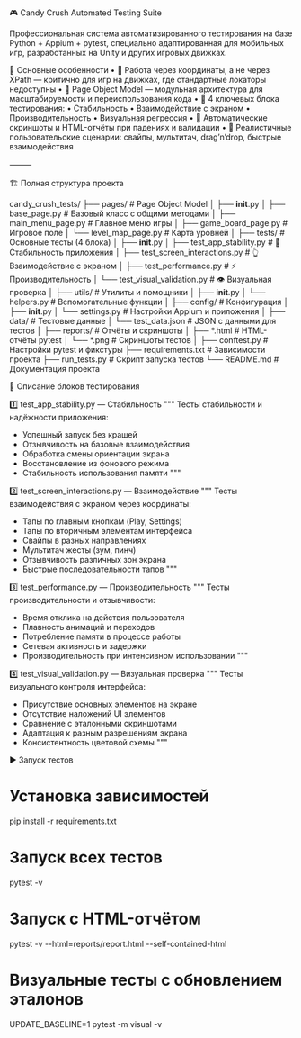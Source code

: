 🎮 Candy Crush Automated Testing Suite

Профессиональная система автоматизированного тестирования на базе Python + Appium + pytest, специально адаптированная для мобильных игр, разработанных на Unity и других игровых движках.

🚀 Основные особенности
	•	📍 Работа через координаты, а не через XPath — критично для игр на движках, где стандартные локаторы недоступны
	•	🧱 Page Object Model — модульная архитектура для масштабируемости и переиспользования кода
	•	🧪 4 ключевых блока тестирования:
	•	Стабильность
	•	Взаимодействие с экраном
	•	Производительность
	•	Визуальная регрессия
	•	📸 Автоматические скриншоты и HTML-отчёты при падениях и валидации
	•	👤 Реалистичные пользовательские сценарии: свайпы, мультитач, drag’n’drop, быстрые взаимодействия

⸻

🏗️ Полная структура проекта

candy_crush_tests/
├── pages/                          # Page Object Model
│   ├── __init__.py
│   ├── base_page.py                # Базовый класс с общими методами
│   ├── main_menu_page.py           # Главное меню игры
│   ├── game_board_page.py          # Игровое поле
│   └── level_map_page.py           # Карта уровней
│
├── tests/                          # Основные тесты (4 блока)
│   ├── __init__.py
│   ├── test_app_stability.py       # 🔧 Стабильность приложения
│   ├── test_screen_interactions.py # 👆 Взаимодействие с экраном
│   ├── test_performance.py         # ⚡ Производительность
│   └── test_visual_validation.py   # 👁️ Визуальная проверка
│
├── utils/                          # Утилиты и помощники
│   ├── __init__.py
│   └── helpers.py                  # Вспомогательные функции
│
├── config/                         # Конфигурация
│   ├── __init__.py
│   └── settings.py                 # Настройки Appium и приложения
│
├── data/                           # Тестовые данные
│   └── test_data.json              # JSON с данными для тестов
│
├── reports/                        # Отчёты и скриншоты
│   ├── *.html                      # HTML-отчёты pytest
│   └── *.png                       # Скриншоты тестов
│
├── conftest.py                     # Настройки pytest и фикстуры
├── requirements.txt                # Зависимости проекта
├── run_tests.py                    # Скрипт запуска тестов
└── README.md                       # Документация проекта

🎯 Описание блоков тестирования

1️⃣ test_app_stability.py — Стабильность
"""
Тесты стабильности и надёжности приложения:
- Успешный запуск без крашей
- Отзывчивость на базовые взаимодействия  
- Обработка смены ориентации экрана
- Восстановление из фонового режима
- Стабильность использования памяти
"""

2️⃣ test_screen_interactions.py — Взаимодействие
"""
Тесты взаимодействия с экраном через координаты:
- Тапы по главным кнопкам (Play, Settings)
- Тапы по вторичным элементам интерфейса
- Свайпы в разных направлениях
- Мультитач жесты (зум, пинч)
- Отзывчивость различных зон экрана
- Быстрые последовательности тапов
"""

3️⃣ test_performance.py — Производительность
"""
Тесты производительности и отзывчивости:
- Время отклика на действия пользователя
- Плавность анимаций и переходов
- Потребление памяти в процессе работы
- Сетевая активность и задержки
- Производительность при интенсивном использовании
"""

4️⃣ test_visual_validation.py — Визуальная проверка
"""
Тесты визуального контроля интерфейса:
- Присутствие основных элементов на экране
- Отсутствие наложений UI элементов
- Сравнение с эталонными скриншотами
- Адаптация к разным разрешениям экрана
- Консистентность цветовой схемы
"""

▶️ Запуск тестов
# Установка зависимостей
pip install -r requirements.txt

# Запуск всех тестов
pytest -v

# Запуск с HTML-отчётом
pytest -v --html=reports/report.html --self-contained-html

# Визуальные тесты с обновлением эталонов
UPDATE_BASELINE=1 pytest -m visual -v
